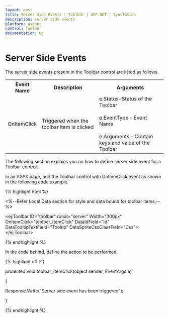 ```yaml
---
layout: post
title: Server Side Events | Toolbar | ASP.NET | Syncfusion
description: server side events
platform: aspnet
control: Toolbar
documentation: ug
---
```


# Server Side Events

The server side events present in the Toolbar control are listed as follows.



<table>
<tr>
<th>
Event Name</th><th>
Description</th><th>
Arguments</th></tr>
<tr>
<td>
OnItemClick</td><td>
Triggered when the toolbar item is clicked</td><td>
e.Status-Status of the Toolbar<br/><br/>
e.EventType – Event Name<br/><br/>
e.Arguments – Contain keys and value of the Toolbar<br/>
</td></tr>
</table>


The following section explains you on how to define server side event for a Toolbar control.

In an ASPX page, add the Toolbar control with OnItemClick event as shown in the following code example.

{% highlight html %}

<%--Refer Local Data section for style and data bound for toolbar items.--%>

<ej:Toolbar ID="toolbar" runat="server" Width="300px" OnItemClick="toolbar_ItemClick" DataIdField="Id" DataTooltipTextField="Tooltip" DataSpriteCssClassField="Css"></ej:Toolbar>

{% endhighlight %}



In the code behind, define the action to be performed.

{% highlight c# %}

protected void toolbar_ItemClick(object sender, EventArgs e)

{

   Response.Write("Server side event has been triggered");

}

{% endhighlight %}